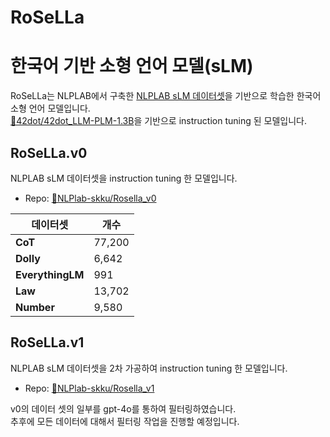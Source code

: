 # RoSeLLa
# 한국어 기반 소형 언어 모델(sLM)

RoSeLLa는 NLPLAB에서 구축한 [NLPLAB sLM 데이터셋](https://github.com/NLPlab-skku/DATA/tree/main/sLM)을 기반으로 학습한 한국어 소형 언어 모델입니다.<br/>
[🤗42dot/42dot_LLM-PLM-1.3B](https://huggingface.co/42dot/42dot_LLM-PLM-1.3B)을 기반으로 instruction tuning 된 모델입니다.


## RoSeLLa.v0
NLPLAB sLM 데이터셋을 instruction tuning 한 모델입니다.<br/>
- Repo: [🤗NLPlab-skku/Rosella_v0](https://huggingface.co/NLPlab-skku/RoSeLLa_v0) <br/>

|데이터셋|개수|
|------|---|
|**CoT**|77,200|
|**Dolly**|6,642|
|**EverythingLM**|991|
|**Law**|13,702|
|**Number**|9,580|

## RoSeLLa.v1
NLPLAB sLM 데이터셋을 2차 가공하여 instruction tuning 한 모델입니다.<br/>
- Repo: [🤗NLPlab-skku/Rosella_v1](https://huggingface.co/NLPlab-skku/RoSeLLa_v1) <br/>

v0의 데이터 셋의 일부를 gpt-4o를 통하여 필터링하였습니다. <br/>
추후에 모든 데이터에 대해서 필터링 작업을 진행할 예정입니다. <br/>


